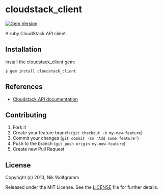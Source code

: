 # cloudstack_client

[![Gem Version](https://badge.fury.io/rb/cloudstack_client.png)](http://badge.fury.io/rb/cloudstack_client)

A ruby CloudStack API client.

## Installation

Install the cloudstack_client gem:

    $ gem install cloudstack_client

## References
-  [Cloudstack API documentation](http://cloudstack.apache.org/docs/api/apidocs-4.2/TOC_Root_Admin.html)

## Contributing

1. Fork it
2. Create your feature branch (`git checkout -b my-new-feature`)
3. Commit your changes (`git commit -am 'Add some feature'`)
4. Push to the branch (`git push origin my-new-feature`)
5. Create new Pull Request

## License

Copyright (c) 2013, Nik Wolfgramm

Released under the MIT License. See the [LICENSE](https://raw.github.com/niwo/cloudstack_client/master/LICENSE.txt) file for further details.
